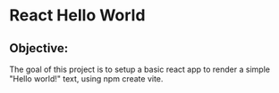 # React Hello World

## Objective:

The goal of this project is to setup a basic react app to render a simple "Hello world!" text, using npm create vite.
